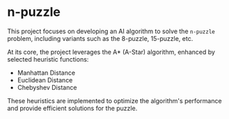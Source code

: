 # n-puzzle

This project focuses on developing an AI algorithm to solve the `n-puzzle` problem, including variants such as the 8-puzzle, 15-puzzle, etc.

At its core, the project leverages the A* (A-Star) algorithm, enhanced by selected heuristic functions:

- Manhattan Distance
- Euclidean Distance
- Chebyshev Distance

These heuristics are implemented to optimize the algorithm's performance and provide efficient solutions for the puzzle.
